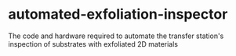 # automated-exfoliation-inspector
The code and hardware required to automate the transfer station's inspection of substrates with exfoliated 2D materials
